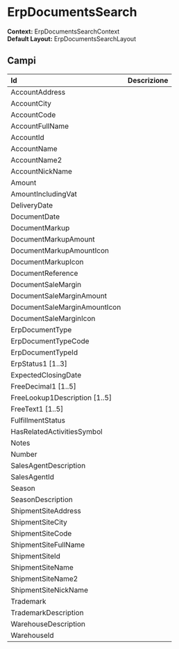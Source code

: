 # ErpDocumentsSearch

**Context:** ErpDocumentsSearchContext  
**Default Layout:** ErpDocumentsSearchLayout

## Campi

| Id | Descrizione |
| :--- | :--- |
| AccountAddress |  |
| AccountCity |  |
| AccountCode |  |
| AccountFullName |  |
| AccountId |  |
| AccountName |  |
| AccountName2 |  |
| AccountNickName |  |
| Amount |  |
| AmountIncludingVat |  |
| DeliveryDate |  |
| DocumentDate |  |
| DocumentMarkup |  |
| DocumentMarkupAmount |  |
| DocumentMarkupAmountIcon |  |
| DocumentMarkupIcon |  |
| DocumentReference |  |
| DocumentSaleMargin |  |
| DocumentSaleMarginAmount |  |
| DocumentSaleMarginAmountIcon |  |
| DocumentSaleMarginIcon |  |
| ErpDocumentType |  |
| ErpDocumentTypeCode |  |
| ErpDocumentTypeId |  |
| ErpStatus1 \[1..3\] |  |
| ExpectedClosingDate |  |
| FreeDecimal1 \[1..5\] |  |
| FreeLookup1Description \[1..5\] |  |
| FreeText1 \[1..5\] |  |
| FulfillmentStatus |  |
| HasRelatedActivitiesSymbol |  |
| Notes |  |
| Number |  |
| SalesAgentDescription |  |
| SalesAgentId |  |
| Season |  |
| SeasonDescription |  |
| ShipmentSiteAddress |  |
| ShipmentSiteCity |  |
| ShipmentSiteCode |  |
| ShipmentSiteFullName |  |
| ShipmentSiteId |  |
| ShipmentSiteName |  |
| ShipmentSiteName2 |  |
| ShipmentSiteNickName |  |
| Trademark |  |
| TrademarkDescription |  |
| WarehouseDescription |  |
| WarehouseId |  |

